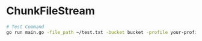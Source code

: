# ChunkFileStream

```bash
# Test Command
go run main.go -file_path ~/test.txt -bucket bucket -profile your-profile-name -dest_key test.txt
```
